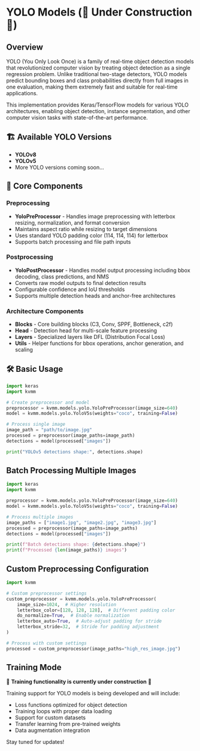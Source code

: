 # YOLO Models (🚧 Under Construction 🚧)

## Overview

YOLO (You Only Look Once) is a family of real-time object detection models that revolutionized computer vision by treating object detection as a single regression problem. Unlike traditional two-stage detectors, YOLO models predict bounding boxes and class probabilities directly from full images in one evaluation, making them extremely fast and suitable for real-time applications.

This implementation provides Keras/TensorFlow models for various YOLO architectures, enabling object detection, instance segmentation, and other computer vision tasks with state-of-the-art performance.

## 🏗️ Available YOLO Versions

- **YOLOv8** 
- **YOLOv5**
- More YOLO versions coming soon...

## 🔧 Core Components

### Preprocessing
- **YoloPreProcessor** - Handles image preprocessing with letterbox resizing, normalization, and format conversion
- Maintains aspect ratio while resizing to target dimensions
- Uses standard YOLO padding color (114, 114, 114) for letterbox
- Supports batch processing and file path inputs

### Postprocessing  
- **YoloPostProcessor** - Handles model output processing including bbox decoding, class predictions, and NMS
- Converts raw model outputs to final detection results
- Configurable confidence and IoU thresholds
- Supports multiple detection heads and anchor-free architectures

### Architecture Components
- **Blocks** - Core building blocks (C3, Conv, SPPF, Bottleneck, c2f)
- **Head** - Detection head for multi-scale feature processing
- **Layers** - Specialized layers like DFL (Distribution Focal Loss)
- **Utils** - Helper functions for bbox operations, anchor generation, and scaling

## 🛠️ Basic Usage

```python
import keras
import kvmm

# Create preprocessor and model
preprocessor = kvmm.models.yolo.YoloPreProcessor(image_size=640)
model = kvmm.models.yolo.YoloV5s(weights="coco", training=False)

# Process single image
image_path = "path/to/image.jpg"
processed = preprocessor(image_paths=image_path)
detections = model(processed["images"])

print("YOLOv5 detections shape:", detections.shape)
```

## Batch Processing Multiple Images

```python
import keras
import kvmm

preprocessor = kvmm.models.yolo.YoloPreProcessor(image_size=640)
model = kvmm.models.yolo.YoloV5s(weights="coco", training=False)

# Process multiple images
image_paths = ["image1.jpg", "image2.jpg", "image3.jpg"]
processed = preprocessor(image_paths=image_paths)
detections = model(processed["images"])

print(f"Batch detections shape: {detections.shape}")
print(f"Processed {len(image_paths)} images")
```

## Custom Preprocessing Configuration

```python
import kvmm

# Custom preprocessor settings
custom_preprocessor = kvmm.models.yolo.YoloPreProcessor(
    image_size=1024,  # Higher resolution
    letterbox_color=[128, 128, 128],  # Different padding color
    do_normalize=True,  # Enable normalization
    letterbox_auto=True,  # Auto-adjust padding for stride
    letterbox_stride=32,  # Stride for padding adjustment
)

# Process with custom settings
processed = custom_preprocessor(image_paths="high_res_image.jpg")
```

## Training Mode

🚧 **Training functionality is currently under construction** 🚧

Training support for YOLO models is being developed and will include:
- Loss functions optimized for object detection
- Training loops with proper data loading
- Support for custom datasets
- Transfer learning from pre-trained weights
- Data augmentation integration

Stay tuned for updates!
